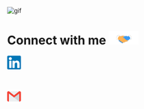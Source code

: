 

<!--
**utkarsh1810/utkarsh1810** is a ✨ _special_ ✨ repository because its `README.md` (this file) appears on your GitHub profile.

Here are some ideas to get you started:

- 🔭 I’m currently working on ...
- 🌱 I’m currently learning ...
- 👯 I’m looking to collaborate on ...
- 🤔 I’m looking for help with ...
- 💬 Ask me about ...
- 📫 How to reach me: ...
- 😄 Pronouns: ...
- ⚡ Fun fact: ...
-->

![gif](https://user-images.githubusercontent.com/42411352/89076523-18a54800-d39e-11ea-84ab-0e3158340281.gif)

  


# Connect with me <img src="Handshake.gif" height="32px" />

 [<img src="Linkedin.svg" alt="Linkedin Logo" width="32">](https://www.linkedin.com/in/-me-utkarsh/) <pre> </pre> [<img src="Gmail.svg" alt="Gmail logo" height="32">](mailto:utkarshverma782@gmail.com)


